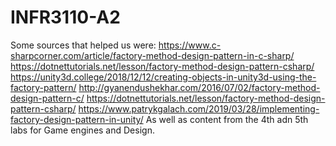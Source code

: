 # INFR3110-A2




Some sources that helped us were: 
https://www.c-sharpcorner.com/article/factory-method-design-pattern-in-c-sharp/
https://dotnettutorials.net/lesson/factory-method-design-pattern-csharp/
https://unity3d.college/2018/12/12/creating-objects-in-unity3d-using-the-factory-pattern/ 
http://gyanendushekhar.com/2016/07/02/factory-method-design-pattern-c/
https://dotnettutorials.net/lesson/factory-method-design-pattern-csharp/
https://www.patrykgalach.com/2019/03/28/implementing-factory-design-pattern-in-unity/
As well as content from the 4th adn 5th labs for Game engines and Design.
